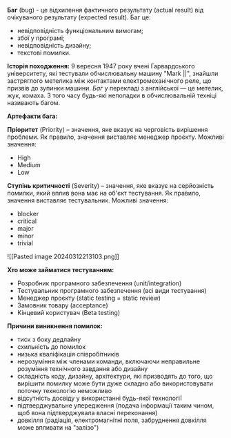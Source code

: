 **Баг** (bug) - це відхилення фактичного результату (actual result) від очікуваного результату (expected result). Баг це:
- невідповідність функціональним вимогам;
- збої у програмі;
- невідповідність дизайну;
- текстові помилки.

**Історія походження:**
9 вересня 1947 року вчені Гарвардського університету, які тестували обчислювальну машину "Mark ||", знайшли застряглого метелика між контактами електромеханічного реле, що призвів до зупинки машини. _Баг_ у перекладі з англійської — це метелик, жук, комаха. З того часу будь-які неполадки в обчислювальній техніці називають багом.

**Артефакти бага:**

**Пріоритет** (Priority) – значення, яке вказує на черговість вирішення проблеми. Як правило, значення виставляє менеджер проєкту.
Можливі значення:
- High
- Medium
- Low

**Ступінь критичності** (Severity) – значення, яке вказує на серйозність помилки, який вплив вона має на об'єкт тестування. Як правило, значення виставляє тестувальник.
Можливі значення:
- blocker
- critical
- major
- minor
- trivial

![[Pasted image 20240312213103.png]]

**Хто може займатися тестуванням:**
- Розробник програмного забезпечення (unit/integration)
- Тестувальник програмного забезпечення (всі види тестування)
- Менеджер проєкту (static testing = static review)
- Замовник товару (acceptance)
- Кінцевий користувач (Beta testing)

**Причини виникнення помилок:**
- тиск з боку дедлайну
- схильність до помилок
- низька кваліфікація співробітників
- нерозуміння між членами команди, включаючи неправильне розуміння технічного завдання або дизайну
- складність коду, дизайну, архітектури, які призводять до того, що вирішити помилку може бути дуже складно або використовувати поточну технологію неможливо
- відсутність досвіду у використанні будь-якої технології
- підтверджувальне упередження (подача інформації таким чином, щоб вона підтверджувала власні переконання)
- довкілля (радіація, електромагнітні поля, забруднення довкілля може впливати на "залізо")